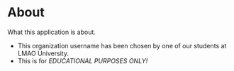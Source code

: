 # About
What this application is about.

- This organization username has been chosen by one of our students at LMAO University.
- This is for *EDUCATIONAL PURPOSES ONLY!*
